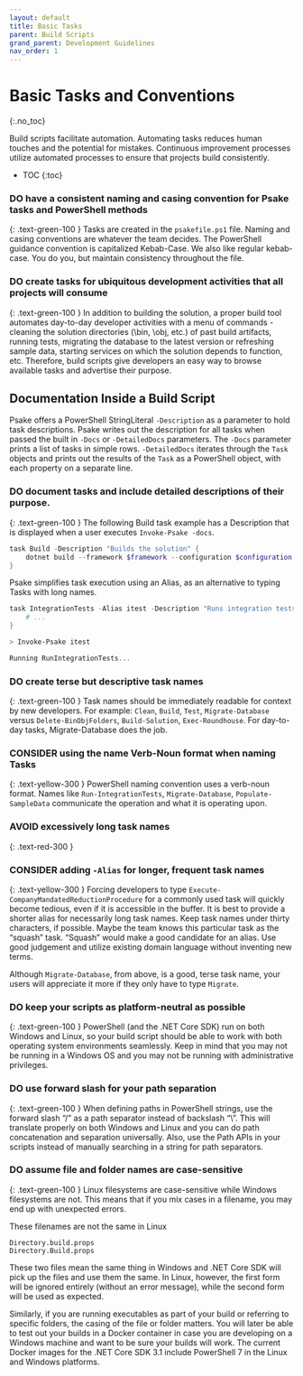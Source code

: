 ```yaml
---
layout: default
title: Basic Tasks
parent: Build Scripts
grand_parent: Development Guidelines
nav_order: 1
---
```


# Basic Tasks and Conventions
{:.no_toc}

Build scripts facilitate automation. Automating tasks reduces human touches and the potential for mistakes. Continuous improvement processes utilize automated processes to ensure that projects build consistently.

- TOC
{:toc}

### **DO** have a consistent naming and casing convention for Psake tasks and PowerShell methods
{: .text-green-100 }
Tasks are created in the `psakefile.ps1` file. Naming and casing conventions are whatever the team decides. The PowerShell guidance convention is capitalized Kebab-Case. We also like regular kebab-case. You do you, but maintain consistency throughout the file.

### **DO** create tasks for ubiquitous development activities that all projects will consume
{: .text-green-100 }
In addition to building the solution, a proper build tool automates day-to-day developer activities with a menu of commands - cleaning the solution directories (\bin\, \obj\, etc.) of past build artifacts, running tests, migrating the database to the latest version or refreshing sample data, starting services on which the solution depends to function, etc. Therefore, build scripts give developers an easy way to browse available tasks and advertise their purpose.

## Documentation Inside a Build Script

Psake offers a PowerShell StringLiteral `-Description` as a parameter to hold task descriptions. Psake writes out the description for all tasks when passed the built in `-Docs` or `-DetailedDocs` parameters. The `-Docs` parameter prints a list of tasks in simple rows. `-DetailedDocs` iterates through the `Task` objects and prints out the results of the `Task` as a PowerShell object, with each property on a separate line.

### **DO** document tasks and include detailed descriptions of their purpose.
{: .text-green-100 }
The following Build task example has a Description that is displayed when a user executes `Invoke-Psake -docs`.

```powershell
task Build -Description "Builds the solution" {
    dotnet build --framework $framework --configuration $configuration --no-logo
}
```

Psake simplifies task execution using an Alias, as an alternative to typing Tasks with long names.

```powershell
task IntegrationTests -Alias itest -Description "Runs integration tests" {
    # ...
}
```

```powershell
> Invoke-Psake itest

Running RunIntegrationTests...
```

### **DO** create terse but descriptive task names
{: .text-green-100 }
Task names should be immediately readable for context by new developers. For example: `Clean`, `Build`, `Test`, `Migrate-Database` versus `Delete-BinObjFolders`, `Build-Solution`, `Exec-Roundhouse`. For day-to-day tasks, Migrate-Database does the job.

### **CONSIDER** using the name Verb-Noun format when naming Tasks
{: .text-yellow-300 }
PowerShell naming convention uses a verb-noun format. Names like `Run-IntegrationTests`, `Migrate-Database`, `Populate-SampleData` communicate the operation and what it is operating upon.

### **AVOID** excessively long task names
{: .text-red-300 }
### **CONSIDER** adding `-Alias` for longer, frequent task names
{: .text-yellow-300 }
Forcing developers to type `Execute-CompanyMandatedReductionProcedure` for a commonly used task will quickly become tedious, even if it is accessible in the buffer. It is best to provide a shorter alias for necessarily long task names. Keep task names under thirty characters, if possible. Maybe the team knows this particular task as the “squash” task. “Squash” would make a good candidate for an alias. Use good judgement and utilize existing domain language without inventing new terms.

Although `Migrate-Database`, from above, is a good, terse task name, your users will appreciate it more if they only have to type `Migrate`.

### **DO** keep your scripts as platform-neutral as possible
{: .text-green-100 }
PowerShell (and the .NET Core SDK) run on both Windows and Linux, so your build script should be able to work with both operating system environments seamlessly. Keep in mind that you may not be running in a Windows OS and you may not be running with administrative privileges.

### **DO** use forward slash for your path separation
{: .text-green-100 }
When defining paths in PowerShell strings, use the forward slash “/” as a path separator instead of backslash “\”.  This will translate properly on both Windows and Linux and you can do path concatenation and separation universally. Also, use the Path APIs in your scripts instead of manually searching in a string for path separators.

### **DO** assume file and folder names are case-sensitive
{: .text-green-100 }
Linux filesystems are case-sensitive while Windows filesystems are not. This means that if you mix cases in a filename, you may end up with unexpected errors.

These filenames are not the same in Linux

```
Directory.build.props
Directory.Build.props
```

These two files mean the same thing in Windows and .NET Core SDK will pick up the files and use them the same. In Linux, however, the first form will be ignored entirely (without an error message), while the second form will be used as expected.

Similarly, if you are running executables as part of your build or referring to specific folders, the casing of the file or folder matters. You will later be able to test out your builds in a Docker container in case you are developing on a Windows machine and want to be sure your builds will work. The current Docker images for the .NET Core SDK 3.1 include PowerShell 7 in the Linux and Windows platforms.
